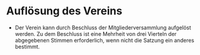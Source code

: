 # Auflösung des Vereins

- Der Verein kann durch Beschluss der Mitgliederversammlung aufgelöst werden. Zu dem Beschluss ist eine Mehrheit von drei Vierteln der abgegebenen Stimmen erforderlich, wenn nicht die Satzung ein anderes bestimmt.

